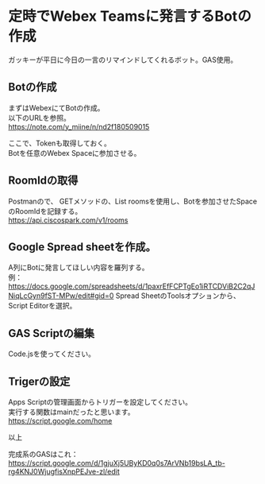 # 定時でWebex Teamsに発言するBotの作成
ガッキーが平日に今日の一言のリマインドしてくれるボット。GAS使用。
## Botの作成
まずはWebexにてBotの作成。  
以下のURLを参照。  
https://note.com/y_miine/n/nd2f180509015

ここで、Tokenも取得しておく。  
Botを任意のWebex Spaceに参加させる。

## RoomIdの取得
Postmanので、
GETメソッドの、List roomsを使用し、Botを参加させたSpaceのRoomIdを記録する。  
https://api.ciscospark.com/v1/rooms

## Google Spread sheetを作成。
A列にBotに発言してほしい内容を羅列する。  
例：https://docs.google.com/spreadsheets/d/1paxrEfFCPTgEo1iRTCDViB2C2qJNiqLcGyn9fST-MPw/edit#gid=0
Spread SheetのToolsオプションから、Script Editorを選択。

## GAS Scriptの編集
Code.jsを使ってください。

## Trigerの設定
Apps Scriptの管理画面からトリガーを設定してください。  
実行する関数はmainだったと思います。  
https://script.google.com/home

以上

完成系のGASはこれ：
https://script.google.com/d/1gjuXj5UByKD0q0s7ArVNb19bsLA_tb-rg4KNJ0WjugfisXnpPEJve-zl/edit

